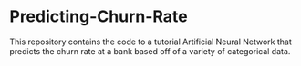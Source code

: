  # Predicting-Churn-Rate
This repository contains the code to a tutorial Artificial Neural Network that predicts the churn rate at a bank based off of a variety of categorical data. 
